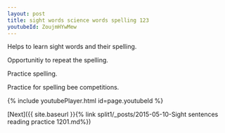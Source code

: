 ```yaml
---
layout: post
title: sight words science words spelling 123
youtubeId: ZoujmHYwMew
---
```

 
 
Helps to learn sight words and their spelling.

Opportunitiy to repeat the spelling. 

Practice spelling. 
 
Practice for spelling bee competitions. 
 
{% include youtubePlayer.html id=page.youtubeId %}
 
 

[Next]({{ site.baseurl }}{% link  split1/_posts/2015-05-10-Sight sentences reading practice 1201.md%})
 

